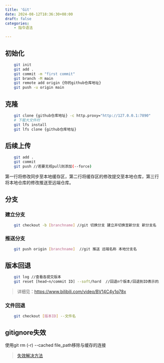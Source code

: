 ```yaml
---
title: 'Git'
date: 2024-08-12T18:36:30+08:00
draft: false
categories:
    - 指令语法

---
```


## 初始化
```bash
    git init  
    git add .  
    git commit -m "first commit"  
    git branch -M main  
    git remote add origin {你的github仓库地址}  
    git push -u origin main
```

## 克隆
```bash
    git clone {github仓库地址} -c http.proxy="http://127.0.0.1:7890"
    # 下载大文件时
    git lfs install
    git lfs clone {github仓库地址}
```
## 后续上传
```bash
    git add .  
    git commit  
    git push //若要无视pull则添加(--force)
```
第一行将修改同步至本地缓存区，第二行将缓存区的修改提交至本地仓库，第三行将本地仓库的修改推送至远端仓库。

## 分支
### 建立分支
```bash
    git checkout -b [branchname] //git 切换分支 建立并切换至新分支 新分支名
```
### 推送分支
```bash
    git push origin [branchname]  //git 推送 远端名称 本地分支名
```
## 版本回退
```bash
    git log //查看各提交版本  
    git reset [head~n/commit ID] --soft/hard  //回退n个版本/回退到ID表示的版本  
```
>详细见：<https://www.bilibili.com/video/BV14C4y1q78x>
### 文件回退
```bash
    git checkout [版本ID] --文件名
```
## gitignore失效
使用git rm (-r) --cached file_path移除与缓存的连接
>[失效解决方法](<https://www.cnblogs.com/goloving/p/15017769.html>)